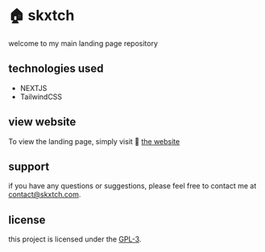 # 🏠 skxtch

 welcome to my main landing page repository

## technologies used

- NEXTJS
- TailwindCSS

## view website

To view the landing page, simply visit 🔗 [the website](https://skxtch.com)

## support

if you have any questions or suggestions, please feel free to contact me at [contact@skxtch.com](mailto:contact@skxtch.com).

## license

this project is licensed under the [GPL-3](LICENSE).

